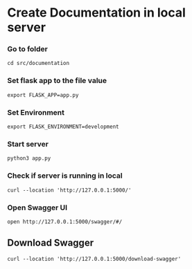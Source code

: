 # Create Documentation in local server

### Go to folder
```shell
cd src/documentation
```

### Set flask app to the file value
```shell
export FLASK_APP=app.py
```

### Set Environment
```shell
export FLASK_ENVIRONMENT=development
```


### Start server
```shell
python3 app.py
```

### Check if server is running in local
```shell
curl --location 'http://127.0.0.1:5000/'
```

### Open Swagger UI
```shell
open http://127.0.0.1:5000/swagger/#/
```

## Download Swagger
```shell
curl --location 'http://127.0.0.1:5000/download-swagger'
```